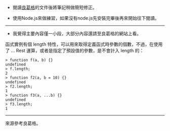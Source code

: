 - 閱讀[良葛格](https://openhome.cc/Gossip/ECMAScript/EnhancedFunction.html)的文件後將筆記稍做簡短修正。

- 使用Node.js來做練習，如果沒有node.js先安裝完畢後再來開始往下閱讀。

***

- 我覺得主要內容僅一小段，大部分內容還請至良葛格的網站上看。

函式實例有個 length 特性，可以用來取得定義函式時參數的個數，不過，在使用了 ... Rest 運算，或者是指定了預設值的參數，是不會計入 length 的：

```
> function f(a, b) {}
undefined
> f.length;
2
> function f2(a, b = 10) {}
undefined
> f2.length;
1
> function f3(a, ...b) {}
undefined
> f3.length;
1
```

***

來源參考良葛格。
